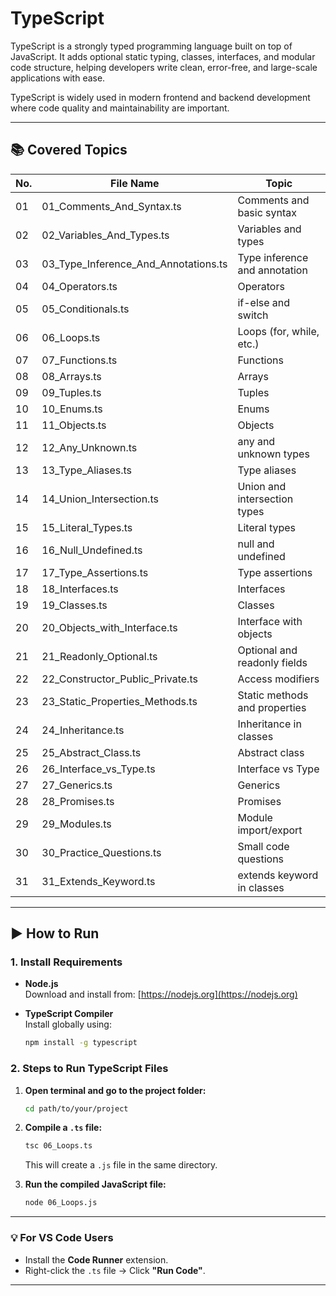# TypeScript

TypeScript is a strongly typed programming language built on top of JavaScript. It adds optional static typing, classes, interfaces, and modular code structure, helping developers write clean, error-free, and large-scale applications with ease.

TypeScript is widely used in modern frontend and backend development where code quality and maintainability are important.

---

## 📚 Covered Topics

| No. | File Name                         | Topic                          |
|-----|-----------------------------------|--------------------------------|
| 01  | 01_Comments_And_Syntax.ts         | Comments and basic syntax      |
| 02  | 02_Variables_And_Types.ts         | Variables and types            |
| 03  | 03_Type_Inference_And_Annotations.ts | Type inference and annotation |
| 04  | 04_Operators.ts                   | Operators                      |
| 05  | 05_Conditionals.ts                | if-else and switch             |
| 06  | 06_Loops.ts                       | Loops (for, while, etc.)       |
| 07  | 07_Functions.ts                   | Functions                      |
| 08  | 08_Arrays.ts                      | Arrays                         |
| 09  | 09_Tuples.ts                      | Tuples                         |
| 10  | 10_Enums.ts                       | Enums                          |
| 11  | 11_Objects.ts                     | Objects                        |
| 12  | 12_Any_Unknown.ts                 | any and unknown types          |
| 13  | 13_Type_Aliases.ts                | Type aliases                   |
| 14  | 14_Union_Intersection.ts          | Union and intersection types   |
| 15  | 15_Literal_Types.ts               | Literal types                  |
| 16  | 16_Null_Undefined.ts              | null and undefined             |
| 17  | 17_Type_Assertions.ts             | Type assertions                |
| 18  | 18_Interfaces.ts                  | Interfaces                     |
| 19  | 19_Classes.ts                     | Classes                        |
| 20  | 20_Objects_with_Interface.ts      | Interface with objects         |
| 21  | 21_Readonly_Optional.ts           | Optional and readonly fields   |
| 22  | 22_Constructor_Public_Private.ts  | Access modifiers               |
| 23  | 23_Static_Properties_Methods.ts   | Static methods and properties  |
| 24  | 24_Inheritance.ts                 | Inheritance in classes         |
| 25  | 25_Abstract_Class.ts              | Abstract class                 |
| 26  | 26_Interface_vs_Type.ts           | Interface vs Type              |
| 27  | 27_Generics.ts                    | Generics                       |
| 28  | 28_Promises.ts                    | Promises                       |
| 29  | 29_Modules.ts                     | Module import/export           |
| 30  | 30_Practice_Questions.ts          | Small code questions           |
| 31  | 31_Extends_Keyword.ts             | extends keyword in classes     |

---

## ▶️ How to Run

### 1. Install Requirements

- **Node.js**  
  Download and install from: [https://nodejs.org](https://nodejs.org)

- **TypeScript Compiler**  
  Install globally using:
  ```bash
  npm install -g typescript
  ```

### 2. Steps to Run TypeScript Files

1. **Open terminal and go to the project folder:**
   ```bash
   cd path/to/your/project
   ```

2. **Compile a `.ts` file:**
   ```bash
   tsc 06_Loops.ts
   ```
   This will create a `.js` file in the same directory.

3. **Run the compiled JavaScript file:**
   ```bash
   node 06_Loops.js
   ```

---

### 💡 For VS Code Users

- Install the **Code Runner** extension.
- Right-click the `.ts` file → Click **"Run Code"**.

---
